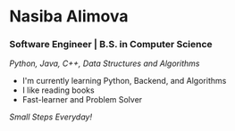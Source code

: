# Nasiba Alimova
<!-- <p align="left"> <img src="https://komarev.com/ghpvc/?username=Alimov-8" alt="Alimov-8" /> </p> -->

### Software Engineer | B.S. in Computer Science
<em> Python, Java, C++, Data Structures and Algorithms </em>

-  I'm currently learning Python, Backend, and Algorithms
-  I like reading books
-  Fast-learner and Problem Solver


<em> Small Steps Everyday! <em>
